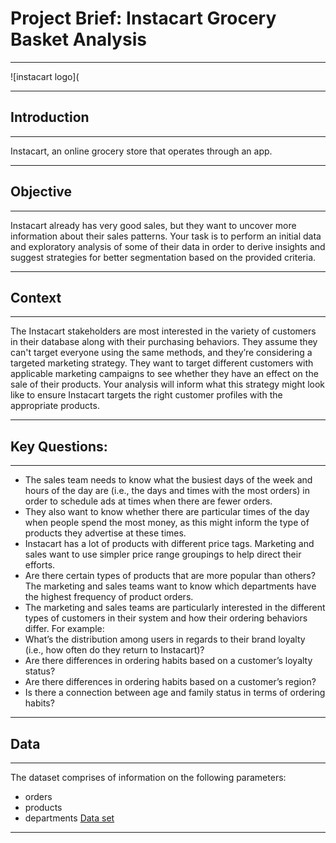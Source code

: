# Project Brief: Instacart Grocery Basket Analysis
---

![instacart logo](

---
## Introduction
---
Instacart, an online grocery store that operates
through an app.

---

## Objective
---

Instacart already has very good sales, but they want to uncover more
information about their sales patterns. Your task is to perform an initial data and exploratory
analysis of some of their data in order to derive insights and suggest strategies for better
segmentation based on the provided criteria.

---
## Context
---

The Instacart stakeholders are most interested in the variety of customers in their database
along with their purchasing behaviors. They assume they can't target everyone using the same
methods, and they’re considering a targeted marketing strategy. They want to target different
customers with applicable marketing campaigns to see whether they have an effect on the sale
of their products. Your analysis will inform what this strategy might look like to ensure Instacart
targets the right customer profiles with the appropriate products.

---

## Key Questions:
---

   * The sales team needs to know what the busiest days of the week and hours of the day
   are (i.e., the days and times with the most orders) in order to schedule ads at times
   when there are fewer orders.
   * They also want to know whether there are particular times of the day when people spend
   the most money, as this might inform the type of products they advertise at these times.
   * Instacart has a lot of products with different price tags. Marketing and sales want to use
   simpler price range groupings to help direct their efforts.
   * Are there certain types of products that are more popular than others? The marketing
   and sales teams want to know which departments have the highest frequency of product
   orders.
   * The marketing and sales teams are particularly interested in the different types of
   customers in their system and how their ordering behaviors differ. For example:
   * What’s the distribution among users in regards to their brand loyalty (i.e., how
   often do they return to Instacart)?
   * Are there differences in ordering habits based on a customer’s loyalty status?
   * Are there differences in ordering habits based on a customer’s region?
   * Is there a connection between age and family status in terms of ordering habits?
---

## Data
---

The dataset comprises of information on the following parameters:
- orders
- products
- departments
    [Data set](https://s3.amazonaws.com/coach-courses-us/public/courses/data-immersion/A4/A4_Data_Assets/customers.zip)
---

